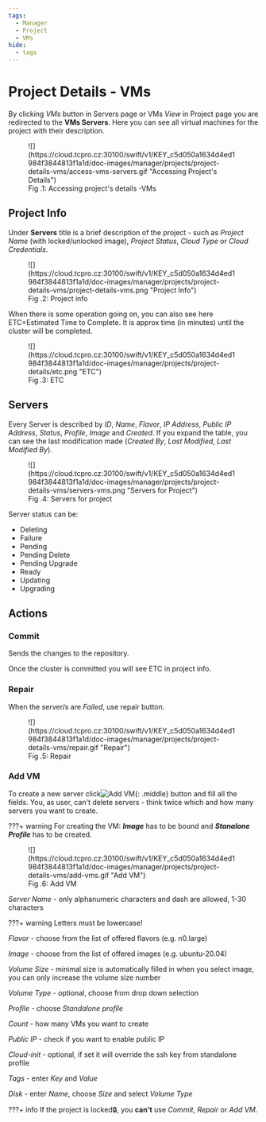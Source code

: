 ```yaml
---
tags:
  - Manager
  - Project
  - VMs
hide:
  - tags
---
```


# **Project Details - VMs**

By clicking *VMs* button in Servers page or VMs *View* in Project page you are redirected to the **VMs Servers**. Here you can see all virtual machines for the project with their description.

<figure markdown>
  ![](https://cloud.tcpro.cz:30100/swift/v1/KEY_c5d050a1634d4ed1984f3844813f1a1d/doc-images/manager/projects/project-details-vms/access-vms-servers.gif "Accessing Project's Details")
  <figcaption>Fig .1: Accessing project's details -VMs</figcaption>
</figure>

## **Project Info**

Under **Servers** title is a brief description of the project - such as *Project Name* (with locked/unlocked image), *Project Status*, *Cloud Type* or *Cloud Credentials*.

<figure markdown>
  ![](https://cloud.tcpro.cz:30100/swift/v1/KEY_c5d050a1634d4ed1984f3844813f1a1d/doc-images/manager/projects/project-details-vms/project-details-vms.png "Project Info")
  <figcaption>Fig .2: Project info</figcaption>
</figure>

When there is some operation going on, you can also see here ETC=Estimated Time to Complete. It is approx time (in minutes) until the cluster will be completed.

<figure markdown>
  ![](https://cloud.tcpro.cz:30100/swift/v1/KEY_c5d050a1634d4ed1984f3844813f1a1d/doc-images/manager/projects/project-details/etc.png "ETC")
  <figcaption>Fig .3: ETC</figcaption>
</figure>

## **Servers**

Every Server is described by *ID*, *Name*, *Flavor*, *IP Address*, *Public IP Address*, *Status*, *Profile*, *Image* and *Created*. If you expand the table, you can see the last modification made (*Created By*, *Last Modified*, *Last Modified By*).

<figure markdown>
  ![](https://cloud.tcpro.cz:30100/swift/v1/KEY_c5d050a1634d4ed1984f3844813f1a1d/doc-images/manager/projects/project-details-vms/servers-vms.png "Servers for Project")
  <figcaption>Fig .4: Servers for project</figcaption>
</figure>

Server status can be:

* Deleting
* Failure
* Pending
* Pending Delete
* Pending Upgrade
* Ready
* Updating
* Upgrading


## **Actions**

### **Commit**

Sends the changes to the repository.

Once the cluster is committed you will see ETC in project info.

### **Repair**

When the server/s are *Failed*, use repair button.

<figure markdown>
  ![](https://cloud.tcpro.cz:30100/swift/v1/KEY_c5d050a1634d4ed1984f3844813f1a1d/doc-images/manager/projects/project-details-vms/repair.gif "Repair")
  <figcaption>Fig .5: Repair</figcaption>
</figure>

### **Add VM**

To create a new server click![Add VM](https://cloud.tcpro.cz:30100/swift/v1/KEY_c5d050a1634d4ed1984f3844813f1a1d/doc-images/manager/projects/project-details-vms/add-vm-btn.png){: .middle} button and fill all the fields. You, as user, can't delete servers - think twice which and how many servers you want to create.

???+ warning
    For creating the VM: ***Image*** has to be bound and ***Stanalone Profile*** has to be created.

<figure markdown>
  ![](https://cloud.tcpro.cz:30100/swift/v1/KEY_c5d050a1634d4ed1984f3844813f1a1d/doc-images/manager/projects/project-details-vms/add-vms.gif "Add VM")
  <figcaption>Fig .6: Add VM</figcaption>
</figure>

*Server Name* - only alphanumeric characters and dash are allowed, 1-30 characters

???+ warning
    Letters must be lowercase!

*Flavor* - choose from the list of offered flavors (e.g. n0.large)

*Image* - choose from the list of offered images (e.g. ubuntu-20.04)

*Volume Size* - minimal size is automatically filled in when you select image, you can only increase the volume size number

*Volume Type* - optional, choose from drop down selection

*Profile* - choose *Standalone profile*

*Count* - how many VMs you want to create

*Public IP* - check if you want to enable public IP

*Cloud-init* - optional, if set it will override the ssh key from standalone profile

*Tags* - enter *Key* and *Value*

*Disk* - enter *Name*, choose *Size* and select *Volume Type*


???+ info
    If the project is locked:lock:, you **can't** use *Commit*, *Repair* or *Add VM*.

